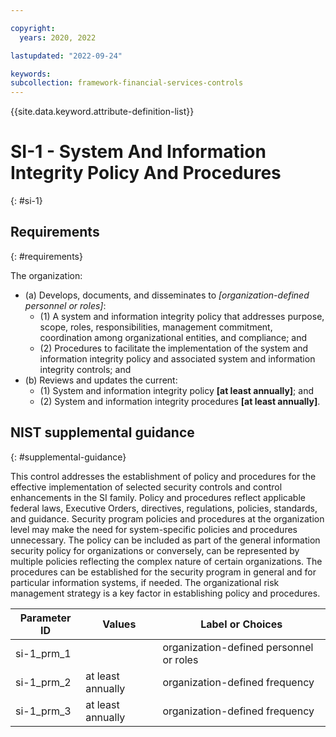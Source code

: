 ```yaml
---

copyright:
  years: 2020, 2022

lastupdated: "2022-09-24"

keywords: 
subcollection: framework-financial-services-controls
---
```


{{site.data.keyword.attribute-definition-list}}

         
# SI-1 - System And Information Integrity Policy And Procedures
{: #si-1}

## Requirements
{: #requirements}

The organization:

- (a) Develops, documents, and disseminates to _[organization-defined personnel or roles]_:
    - (1) A system and information integrity policy that addresses purpose, scope, roles, responsibilities, management commitment, coordination among organizational entities, and compliance; and
    - (2) Procedures to facilitate the implementation of the system and information integrity policy and associated system and information integrity controls; and
- (b) Reviews and updates the current:
    - (1) System and information integrity policy __[at least annually]__; and
    - (2) System and information integrity procedures __[at least annually]__.

## NIST supplemental guidance
{: #supplemental-guidance}

This control addresses the establishment of policy and procedures for the effective implementation of selected security controls and control enhancements in the SI family. Policy and procedures reflect applicable federal laws, Executive Orders, directives, regulations, policies, standards, and guidance. Security program policies and procedures at the organization level may make the need for system-specific policies and procedures unnecessary. The policy can be included as part of the general information security policy for organizations or conversely, can be represented by multiple policies reflecting the complex nature of certain organizations. The procedures can be established for the security program in general and for particular information systems, if needed. The organizational risk management strategy is a key factor in establishing policy and procedures.

| Parameter ID | Values | Label or Choices |
|---|---|---|
| si-1_prm_1 |  | organization-defined personnel or roles |
| si-1_prm_2 | at least annually | organization-defined frequency |
| si-1_prm_3 | at least annually | organization-defined frequency |

